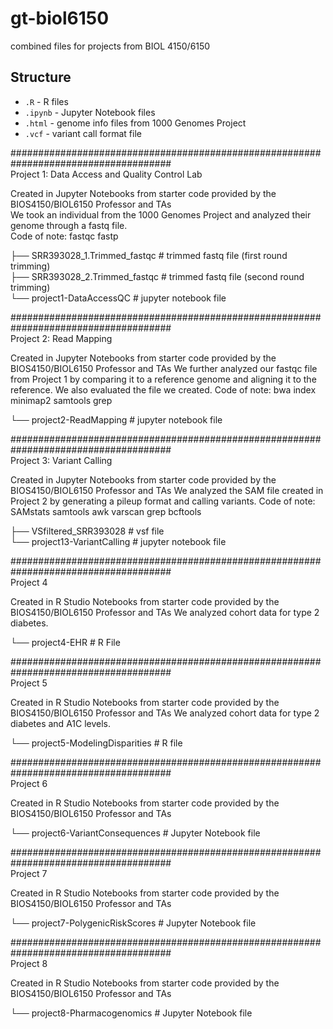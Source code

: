 # gt-biol6150
combined files for projects from BIOL 4150/6150

## Structure
- `.R`         - R files
- `.ipynb`     - Jupyter Notebook files  
- `.html`      - genome info files from 1000 Genomes Project
- `.vcf`       - variant call format file       

#####################################################################################  
Project 1: Data Access and Quality Control Lab

Created in Jupyter Notebooks from starter code provided by the BIOS4150/BIOL6150 Professor and TAs    
We took an individual from the 1000 Genomes Project and analyzed their genome through a fastq file.   
Code of note: fastqc fastp  

├── SRR393028_1.Trimmed_fastqc     # trimmed fastq file (first round trimming)   
├── SRR393028_2.Trimmed_fastqc     # trimmed fastq file (second round trimming)   
└── project1-DataAccessQC          # jupyter notebook file   

#####################################################################################  
Project 2: Read Mapping       

Created in Jupyter Notebooks from starter code provided by the BIOS4150/BIOL6150 Professor and TAs
We further analyzed our fastqc file from Project 1 by comparing it to a reference genome and aligning it to the reference. We also evaluated the file we created.
Code of note: bwa index minimap2 samtools grep

└── project2-ReadMapping          # jupyter notebook file   

#####################################################################################  
Project 3: Variant Calling

Created in Jupyter Notebooks from starter code provided by the BIOS4150/BIOL6150 Professor and TAs
We analyzed the SAM file created in Project 2 by generating a pileup format and calling variants.
Code of note: SAMstats samtools awk varscan grep bcftools

├── VSfiltered_SRR393028             # vsf file   
└── project13-VariantCalling         # jupyter notebook file   

#####################################################################################  
Project 4    

Created in R Studio Notebooks from starter code provided by the BIOS4150/BIOL6150 Professor and TAs
We analyzed cohort data for type 2 diabetes.

└── project4-EHR          # R File    

#####################################################################################  
Project 5    

Created in R Studio Notebooks from starter code provided by the BIOS4150/BIOL6150 Professor and TAs
We analyzed cohort data for type 2 diabetes and A1C levels.

└── project5-ModelingDisparities          # R file    

#####################################################################################  
Project 6    

Created in R Studio Notebooks from starter code provided by the BIOS4150/BIOL6150 Professor and TAs

└── project6-VariantConsequences          # Jupyter Notebook file   

#####################################################################################  
Project 7    

Created in R Studio Notebooks from starter code provided by the BIOS4150/BIOL6150 Professor and TAs

└── project7-PolygenicRiskScores          # Jupyter Notebook file    

#####################################################################################  
Project 8    

Created in R Studio Notebooks from starter code provided by the BIOS4150/BIOL6150 Professor and TAs

└── project8-Pharmacogenomics          # Jupyter Notebook file  
